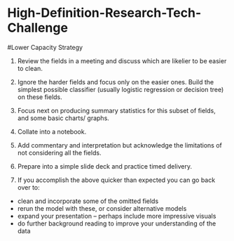 # High-Definition-Research-Tech-Challenge

#Lower Capacity Strategy
1. Review the fields in a meeting and discuss which are likelier to be easier to clean.

2. Ignore the harder fields and focus only on the easier ones. Build the simplest possible classifier (usually logistic regression or decision tree) on these fields.

3. Focus next on producing summary statistics for this subset of fields, and some basic charts/ graphs.

4. Collate into a notebook.

5. Add commentary and interpretation but acknowledge the limitations of not considering all the fields.

6. Prepare into a simple slide deck and practice timed delivery.

7. If you accomplish the above quicker than expected you can go back over to:
- clean and incorporate some of the omitted fields
- rerun the model with these, or consider alternative models
- expand your presentation – perhaps include more impressive visuals
- do further background reading to improve your understanding of the data
